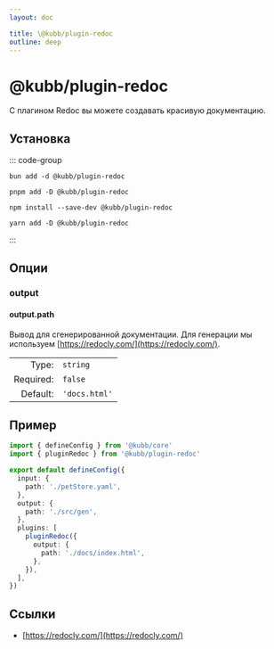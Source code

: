 ```yaml
---
layout: doc

title: \@kubb/plugin-redoc
outline: deep
---
```


# @kubb/plugin-redoc

С плагином Redoc вы можете создавать красивую документацию.

## Установка

::: code-group

```shell [bun]
bun add -d @kubb/plugin-redoc
```

```shell [pnpm]
pnpm add -D @kubb/plugin-redoc
```

```shell [npm]
npm install --save-dev @kubb/plugin-redoc
```

```shell [yarn]
yarn add -D @kubb/plugin-redoc
```
:::

## Опции

### output
#### output.path

Вывод для сгенерированной документации.
Для генерации мы используем [https://redocly.com/](https://redocly.com/).

|           |                |
|----------:|:---------------|
|     Type: | `string`       |
| Required: | `false`        |
|  Default: | `'docs.html'`  |


## Пример

```typescript twoslash [kubb.config.ts]
import { defineConfig } from '@kubb/core'
import { pluginRedoc } from '@kubb/plugin-redoc'

export default defineConfig({
  input: {
    path: './petStore.yaml',
  },
  output: {
    path: './src/gen',
  },
  plugins: [
    pluginRedoc({
      output: {
        path: './docs/index.html',
      },
    }),
  ],
})
```

## Ссылки

- [https://redocly.com/](https://redocly.com/)
